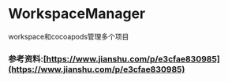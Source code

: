 # WorkspaceManager
 workspace和cocoapods管理多个项目
 
 ### 参考资料:[https://www.jianshu.com/p/e3cfae830985](https://www.jianshu.com/p/e3cfae830985)
